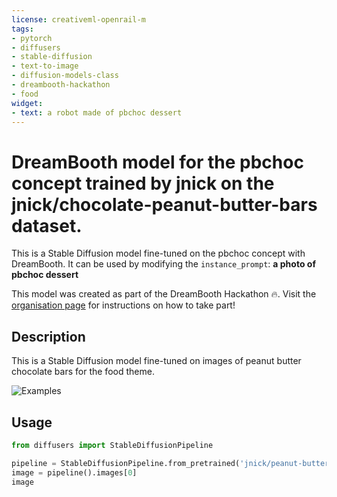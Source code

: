 ```yaml
---
license: creativeml-openrail-m
tags:
- pytorch
- diffusers
- stable-diffusion
- text-to-image
- diffusion-models-class
- dreambooth-hackathon
- food
widget:
- text: a robot made of pbchoc dessert
---
```


# DreamBooth model for the pbchoc concept trained by jnick on the jnick/chocolate-peanut-butter-bars dataset.

This is a Stable Diffusion model fine-tuned on the pbchoc concept with DreamBooth. It can be used by modifying the `instance_prompt`: **a photo of pbchoc dessert**

This model was created as part of the DreamBooth Hackathon 🔥. Visit the [organisation page](https://huggingface.co/dreambooth-hackathon) for instructions on how to take part!

## Description

This is a Stable Diffusion model fine-tuned on images of peanut butter chocolate bars for the food theme.

![Examples](BarsCollage.png)

## Usage

```python
from diffusers import StableDiffusionPipeline

pipeline = StableDiffusionPipeline.from_pretrained('jnick/peanut-butter-chocolate-bars')
image = pipeline().images[0]
image
```
